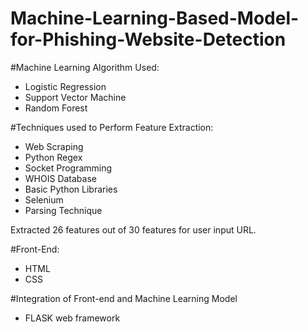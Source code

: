 # Machine-Learning-Based-Model-for-Phishing-Website-Detection

#Machine Learning Algorithm Used:
  - Logistic Regression
  - Support Vector Machine
  - Random Forest

#Techniques used to Perform Feature Extraction:
  - Web Scraping
  - Python Regex
  - Socket Programming
  - WHOIS Database 
  - Basic Python Libraries
  - Selenium
  - Parsing Technique
 
  Extracted 26 features out of 30 features for user input URL.

#Front-End:
  - HTML
  - CSS
  
#Integration of Front-end and Machine Learning Model
  - FLASK web framework
